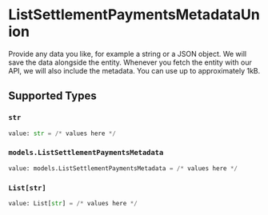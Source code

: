 # ListSettlementPaymentsMetadataUnion

Provide any data you like, for example a string or a JSON object. We will save the data alongside the entity. Whenever
you fetch the entity with our API, we will also include the metadata. You can use up to approximately 1kB.


## Supported Types

### `str`

```python
value: str = /* values here */
```

### `models.ListSettlementPaymentsMetadata`

```python
value: models.ListSettlementPaymentsMetadata = /* values here */
```

### `List[str]`

```python
value: List[str] = /* values here */
```

